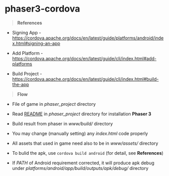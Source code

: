 # phaser3-cordova


> **References**

- Signing App - https://cordova.apache.org/docs/en/latest/guide/platforms/android/index.html#signing-an-app

- Add Platform - https://cordova.apache.org/docs/en/latest/guide/cli/index.html#add-platforms

- Build Project - https://cordova.apache.org/docs/en/latest/guide/cli/index.html#build-the-app


> **Flow**

- File of game in *phaser_project* directory

- Read [README](https://github.com/ReydVires/phaser3-cordova/blob/master/phaser_project/README.md) in *phaser_project* directory for installation **Phaser 3**

- Build result from phaser in *www/build/* directory

- You may change (manually setting) any *index.html* code properly

- All assets that used in game need also to be in *www/assets/* directory

- To bulid the apk, use `cordova build android` (for detail, see **References**)

- If *PATH* of Android requirement corrected, it will produce apk debug under *platforms/android/app/build/outputs/apk/debug/* directory
